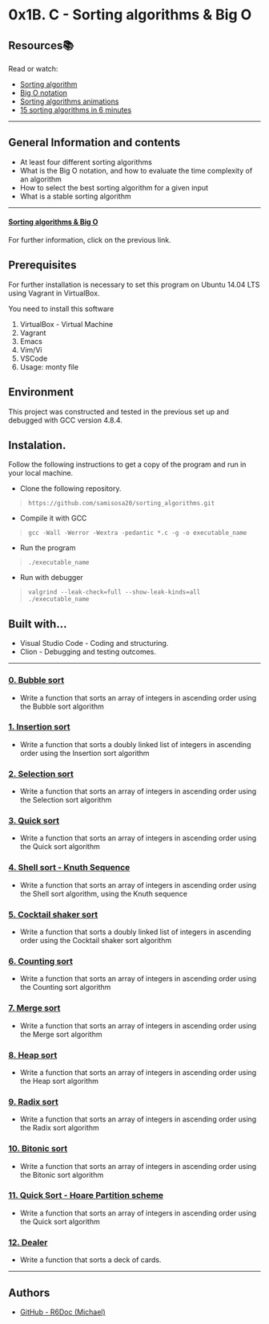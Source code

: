 # 0x1B. C - Sorting algorithms & Big O

## Resources:books:
Read or watch:
* [Sorting algorithm](https://en.wikipedia.org/wiki/Sorting_algorithm)
* [Big O notation](https://stackoverflow.com/questions/487258/what-is-a-plain-english-explanation-of-big-o-notation)
* [Sorting algorithms animations](https://en.wikipedia.org/wiki/Hash_table)
* [15 sorting algorithms in 6 minutes](https://www.youtube.com/watch?v=kPRA0W1kECg)

---
## General Information and contents

* At least four different sorting algorithms
* What is the Big O notation, and how to evaluate the time complexity of an algorithm
* How to select the best sorting algorithm for a given input
* What is a stable sorting algorithm
---

#### [Sorting algorithms & Big O](https://intranet.hbtn.io/projects/248#task-1326)
For further information, click on the previous link.

## Prerequisites

For further installation is necessary to set this program on Ubuntu 14.04 LTS using Vagrant in VirtualBox.

You need to install this software

1. VirtualBox - Virtual Machine
2. Vagrant
3. Emacs
4. Vim/Vi
5. VSCode
6. Usage: monty file


## Environment

This project was constructed and tested in the previous set up and debugged with GCC version 4.8.4.


## Instalation.
Follow the following instructions to get a copy of the program and run in your local machine.

- Clone the following repository.
 > `https://github.com/samisosa20/sorting_algorithms.git`

- Compile it with GCC
 > `gcc -Wall -Werror -Wextra -pedantic *.c -g -o executable_name`

- Run the program
 > `./executable_name`

 - Run with debugger
 > `valgrind --leak-check=full --show-leak-kinds=all ./executable_name`


## Built with...

- Visual Studio Code - Coding and structuring.
- Clion - Debugging and testing outcomes.

---
### [0. Bubble sort](./0-bubble_sort.c)
* Write a function that sorts an array of integers in ascending order using the Bubble sort algorithm


### [1. Insertion sort](./1-insertion_sort_list.c)
* Write a function that sorts a doubly linked list of integers in ascending order using the Insertion sort algorithm


### [2. Selection sort](./2-selection_sort.c)
* Write a function that sorts an array of integers in ascending order using the Selection sort algorithm


### [3. Quick sort](./3-quick_sort.c)
* Write a function that sorts an array of integers in ascending order using the Quick sort algorithm


### [4. Shell sort - Knuth Sequence](./100-shell_sort.c)
* Write a function that sorts an array of integers in ascending order using the Shell sort algorithm, using the Knuth sequence


### [5. Cocktail shaker sort](./101-cocktail_sort_list.c)
* Write a function that sorts a doubly linked list of integers in ascending order using the Cocktail shaker sort algorithm


### [6. Counting sort](./102-counting_sort.c)
* Write a function that sorts an array of integers in ascending order using the Counting sort algorithm


### [7. Merge sort](./103-merge_sort.c)
* Write a function that sorts an array of integers in ascending order using the Merge sort algorithm


### [8. Heap sort](./104-heap_sort.c)
* Write a function that sorts an array of integers in ascending order using the Heap sort algorithm


### [9. Radix sort](./105-radix_sort.c)
* Write a function that sorts an array of integers in ascending order using the Radix sort algorithm


### [10. Bitonic sort](./106-bitonic_sort.c)
* Write a function that sorts an array of integers in ascending order using the Bitonic sort algorithm


### [11. Quick Sort - Hoare Partition scheme](./107-quick_sort_hoare.c)
* Write a function that sorts an array of integers in ascending order using the Quick sort algorithm


### [12. Dealer](./1000-sort_deck.c)
* Write a function that sorts a deck of cards.
---

##  Authors

- [GitHub - R6Doc (Michael)](https://github.com/R6Doc)
